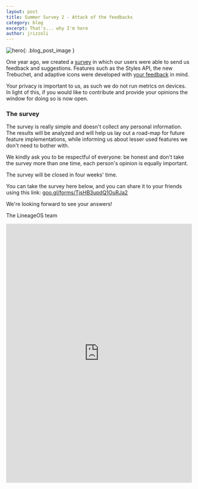 ```yaml
---
layout: post
title: Summer Survey 2 - Attack of the feedbacks
category: blog
excerpt: That's... why I'm here
author: jrizzoli
---
```


![hero]({{site.baseurl}}/images/2018-08-02/hero.png){: .blog_post_image }

One year ago, we created a [survey](https://lineageos.org/Summer-Survey/) in which
our users were able to send us feedback and suggestions. Features such as the Styles API, the new Trebuchet, and adaptive icons were developed with [your feedback](https://lineageos.org/Summer-Survey-Results/) in mind.

Your privacy is important to us, as such we do not run metrics on devices. In light of this, if you would like to contribute and provide your opinions the window for doing so is now open.

### The survey

The survey is really simple and doesn't collect any personal information.
The results will be analyzed and will help us lay out a road-map for future feature implementations, while informing us about lesser used features we don't need to bother with.

We kindly ask you to be respectful of everyone: be honest and don't take
the survey more than one time, each person's opinion is equally important.

The survey will be closed in four weeks' time.

You can take the survey here below, and you can share it to your friends using
this link:
[goo.gl/forms/TjsHB3updQ1OuRJa2](https://goo.gl/forms/TjsHB3updQ1OuRJa2)

We're looking forward to see your answers!

The LineageOS team

<html>
<iframe src="https://docs.google.com/forms/d/e/1FAIpQLSeqr97TWo6K7uAqci58ZYF1V6gM8D-BrfLsakpr1S352YkqSg/viewform?embedded=true" width="100%" height="700" frameborder="0" marginheight="0" marginwidth="0">
  Loading...
</iframe>
</html>
